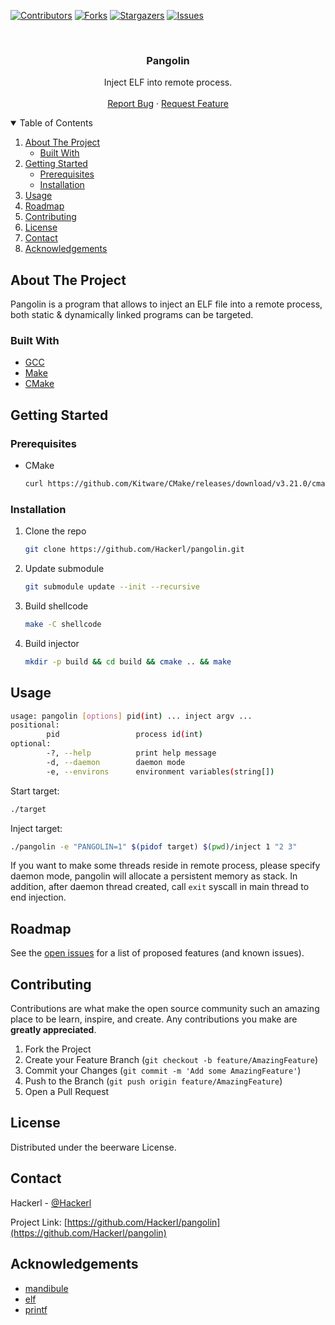 <!-- PROJECT SHIELDS -->
<!--
*** I'm using markdown "reference style" links for readability.
*** Reference links are enclosed in brackets [ ] instead of parentheses ( ).
*** See the bottom of this document for the declaration of the reference variables
*** for contributors-url, forks-url, etc. This is an optional, concise syntax you may use.
*** https://www.markdownguide.org/basic-syntax/#reference-style-links
-->
[![Contributors][contributors-shield]][contributors-url]
[![Forks][forks-shield]][forks-url]
[![Stargazers][stars-shield]][stars-url]
[![Issues][issues-shield]][issues-url]



<!-- PROJECT LOGO -->
<br />
<p align="center">
  <h3 align="center">Pangolin</h3>

  <p align="center">
    Inject ELF into remote process.
    <br />
    <br />
    <a href="https://github.com/Hackerl/pangolin/issues">Report Bug</a>
    ·
    <a href="https://github.com/Hackerl/pangolin/issues">Request Feature</a>
  </p>
</p>



<!-- TABLE OF CONTENTS -->
<details open="open">
  <summary>Table of Contents</summary>
  <ol>
    <li>
      <a href="#about-the-project">About The Project</a>
      <ul>
        <li><a href="#built-with">Built With</a></li>
      </ul>
    </li>
    <li>
      <a href="#getting-started">Getting Started</a>
      <ul>
        <li><a href="#prerequisites">Prerequisites</a></li>
        <li><a href="#installation">Installation</a></li>
      </ul>
    </li>
    <li><a href="#usage">Usage</a></li>
    <li><a href="#roadmap">Roadmap</a></li>
    <li><a href="#contributing">Contributing</a></li>
    <li><a href="#license">License</a></li>
    <li><a href="#contact">Contact</a></li>
    <li><a href="#acknowledgements">Acknowledgements</a></li>
  </ol>
</details>



<!-- ABOUT THE PROJECT -->
## About The Project

Pangolin is a program that allows to inject an ELF file into a remote process, both static & dynamically linked programs can be targeted.

### Built With

* [GCC](https://gcc.gnu.org)
* [Make](https://www.gnu.org/software/make)
* [CMake](https://cmake.org)



<!-- GETTING STARTED -->
## Getting Started

### Prerequisites

* CMake
  ```sh
  curl https://github.com/Kitware/CMake/releases/download/v3.21.0/cmake-3.21.0-linux-x86_64.sh | sh
  ```

### Installation

1. Clone the repo
   ```sh
   git clone https://github.com/Hackerl/pangolin.git
   ```
2. Update submodule
   ```sh
   git submodule update --init --recursive
   ```
3. Build shellcode
   ```sh
   make -C shellcode
   ```
4. Build injector
   ```sh
   mkdir -p build && cd build && cmake .. && make
   ```



<!-- USAGE EXAMPLES -->
## Usage

```sh
usage: pangolin [options] pid(int) ... inject argv ...
positional:
        pid                 process id(int)
optional:
        -?, --help          print help message
        -d, --daemon        daemon mode
        -e, --environs      environment variables(string[])
```

Start target:
```sh
./target
```

Inject target:
```sh
./pangolin -e "PANGOLIN=1" $(pidof target) $(pwd)/inject 1 "2 3"
```

If you want to make some threads reside in remote process, please specify daemon mode, pangolin will allocate a persistent memory as stack. In addition, after daemon thread created, call ```exit``` syscall in main thread to end injection.



<!-- ROADMAP -->
## Roadmap

See the [open issues](https://github.com/Hackerl/pangolin/issues) for a list of proposed features (and known issues).



<!-- CONTRIBUTING -->
## Contributing

Contributions are what make the open source community such an amazing place to be learn, inspire, and create. Any contributions you make are **greatly appreciated**.

1. Fork the Project
2. Create your Feature Branch (`git checkout -b feature/AmazingFeature`)
3. Commit your Changes (`git commit -m 'Add some AmazingFeature'`)
4. Push to the Branch (`git push origin feature/AmazingFeature`)
5. Open a Pull Request



<!-- LICENSE -->
## License

Distributed under the beerware License.



<!-- CONTACT -->
## Contact

Hackerl - [@Hackerl](https://github.com/Hackerl)

Project Link: [https://github.com/Hackerl/pangolin](https://github.com/Hackerl/pangolin)



<!-- ACKNOWLEDGEMENTS -->
## Acknowledgements
* [mandibule](https://github.com/ixty/mandibule)
* [elf](https://github.com/MikhailProg/elf)
* [printf](https://github.com/mpaland/printf)



<!-- MARKDOWN LINKS & IMAGES -->
<!-- https://www.markdownguide.org/basic-syntax/#reference-style-links -->
[contributors-shield]: https://img.shields.io/github/contributors/Hackerl/pangolin.svg?style=for-the-badge
[contributors-url]: https://github.com/Hackerl/pangolin/graphs/contributors
[forks-shield]: https://img.shields.io/github/forks/Hackerl/pangolin.svg?style=for-the-badge
[forks-url]: https://github.com/Hackerl/pangolin/network/members
[stars-shield]: https://img.shields.io/github/stars/Hackerl/pangolin.svg?style=for-the-badge
[stars-url]: https://github.com/Hackerl/pangolin/stargazers
[issues-shield]: https://img.shields.io/github/issues/Hackerl/pangolin.svg?style=for-the-badge
[issues-url]: https://github.com/Hackerl/pangolin/issues